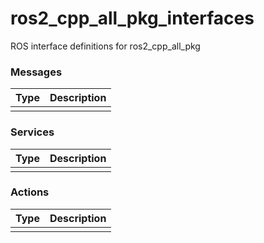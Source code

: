 # ros2_cpp_all_pkg_interfaces

ROS interface definitions for ros2_cpp_all_pkg


### Messages

| Type | Description |
| --- | --- |
|  |  |

### Services

| Type | Description |
| --- | --- |
|  |  |

### Actions

| Type | Description |
| --- | --- |
|  |  |

